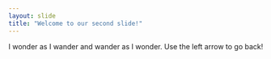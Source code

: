 ```yaml
---
layout: slide
title: "Welcome to our second slide!"
---
```

I wonder as I wander and wander as I wonder. 
Use the left arrow to go back!
